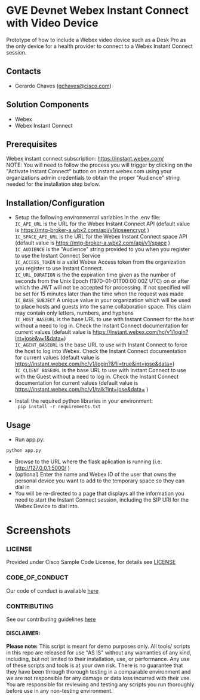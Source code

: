 # GVE Devnet Webex Instant Connect with Video Device
Prototype of how to include a Webex video device such as a Desk Pro as the only device for a health provider to connect to a Webex Instant Connect session. 


## Contacts
* Gerardo Chaves (gchaves@cisco.com)

## Solution Components
* Webex
*  Webex Instant Connect


## Prerequisites
Webex instant connect subscription:  https://instant.webex.com/  
NOTE: You will need to follow the process you will trigger by clicking on the "Activate Instant Connect" button on instant.webex.com using your 
organizations admin credentials to obtain the proper "Audience" string needed for the installation step below.  

## Installation/Configuration

  - Setup the following environmental variables in the .env file:  
        `IC_API_URL` is the URL for the Webex Instant Connect API (default value is https://mtg-broker-a.wbx2.com/api/v1/joseencrypt )   
        `IC_SPACE_API_URL` is the URL for the Webex Instant Connect space API (default value is https://mtg-broker-a.wbx2.com/api/v1/space )   
        `IC_AUDIENCE` is the "Audience" string provided to you when you register to use the Instant Connect Service  
        `IC_ACCESS_TOKEN` is a valid Webex Access token from the organization you register to use Instant Connect.  
        `IC_URL_DURATION` is the the expiration time given as the number of seconds from the Unix Epoch (1970-01-01T00:00:00Z UTC) on or after which the JWT will not be accepted for processing. If not specified will be set for 15 minutes later than the time when the request was made    
        `IC_BASE_SUBJECT`  A unique value in your organization which will be used to place hosts and guests into the same collaboration space. This claim may contain only letters, numbers, and hyphens  
        `IC_HOST_BASEURL` is the base URL to use with Instant Connect for the host without a need to log in.  Check the Instant Connect documentation for current values (default value is https://instant.webex.com/hc/v1/login?int=jose&v=1&data=)  
        `IC_AGENT_BASEURL` is the base URL to use with Instant Connect to force the host to log into Webex.  Check the Instant Connect documentation for current values (default value is https://instant.webex.com/hc/v1/login?&fli=true&int=jose&data=)  
        `IC_CLIENT_BASEURL` is the base URL to use with Instant Connect to use with the Guest without a need to log in. Check the Instant Connect documentation for current values (default value is https://instant.webex.com/hc/v1/talk?int=jose&data= )  
 
  - Install the required python libraries in your environment:  
``` pip install -r requirements.txt```  


## Usage

- Run app.py:  

```python app.py```  

- Browse to the URL where the flask aplication is running (i.e. http://127.0.0.1:5000/ )  
- (optional) Enter the name and Webex ID of the user that owns the personal device you want to add to the temporary space so they can dial in  
- You will be re-directed to a page that displays all the information you need to start the Instant Connect session, including the SIP URI for the Webex Device
 to dial into.  




# Screenshots




### LICENSE

Provided under Cisco Sample Code License, for details see [LICENSE](LICENSE.md)

### CODE_OF_CONDUCT

Our code of conduct is available [here](CODE_OF_CONDUCT.md)

### CONTRIBUTING

See our contributing guidelines [here](CONTRIBUTING.md)

#### DISCLAIMER:
<b>Please note:</b> This script is meant for demo purposes only. All tools/ scripts in this repo are released for use "AS IS" without any warranties of any kind, including, but not limited to their installation, use, or performance. Any use of these scripts and tools is at your own risk. There is no guarantee that they have been through thorough testing in a comparable environment and we are not responsible for any damage or data loss incurred with their use.
You are responsible for reviewing and testing any scripts you run thoroughly before use in any non-testing environment.